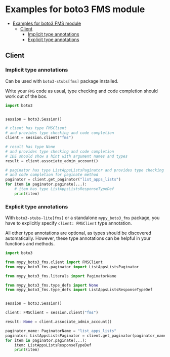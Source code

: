 <a id="examples-for-boto3-fms-module"></a>

# Examples for boto3 FMS module

- [Examples for boto3 FMS module](#examples-for-boto3-fms-module)
  - [Client](#client)
    - [Implicit type annotations](#implicit-type-annotations)
    - [Explicit type annotations](#explicit-type-annotations)

<a id="client"></a>

## Client

<a id="implicit-type-annotations"></a>

### Implicit type annotations

Can be used with `boto3-stubs[fms]` package installed.

Write your `FMS` code as usual, type checking and code completion should work
out of the box.

```python
import boto3


session = boto3.Session()

# client has type FMSClient
# and provides type checking and code completion
client = session.client("fms")

# result has type None
# and provides type checking and code completion
# IDE should show a hint with argument names and types
result = client.associate_admin_account()

# paginator has type ListAppsListsPaginator and provides type checking
# and code completion for paginate method
paginator = client.get_paginator("list_apps_lists")
for item in paginator.paginate(...):
    # item has type ListAppsListsResponseTypeDef
    print(item)
```

<a id="explicit-type-annotations"></a>

### Explicit type annotations

With `boto3-stubs-lite[fms]` or a standalone `mypy_boto3_fms` package, you have
to explicitly specify `client: FMSClient` type annotation.

All other type annotations are optional, as types should be discovered
automatically. However, these type annotations can be helpful in your functions
and methods.

```python
import boto3

from mypy_boto3_fms.client import FMSClient
from mypy_boto3_fms.paginator import ListAppsListsPaginator

from mypy_boto3_fms.literals import PaginatorName

from mypy_boto3_fms.type_defs import None
from mypy_boto3_fms.type_defs import ListAppsListsResponseTypeDef


session = boto3.Session()

client: FMSClient = session.client("fms")

result: None = client.associate_admin_account()

paginator_name: PaginatorName = "list_apps_lists"
paginator: ListAppsListsPaginator = client.get_paginator(paginator_name)
for item in paginator.paginate(...):
    item: ListAppsListsResponseTypeDef
    print(item)
```
